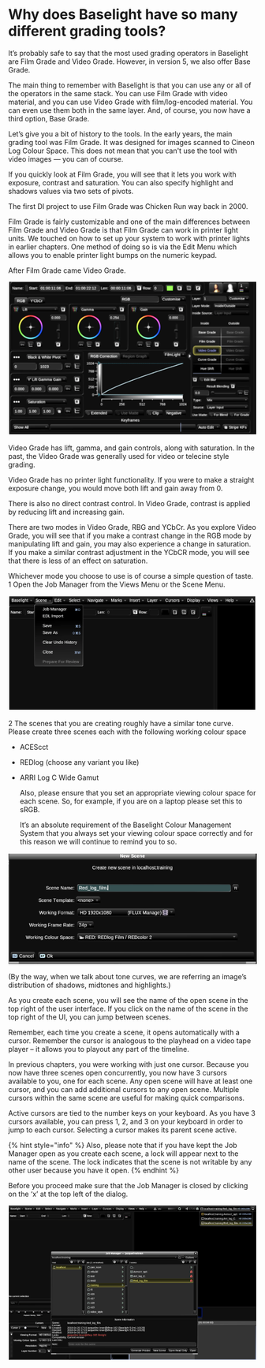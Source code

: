# Why does Baselight have so many different grading tools?

It’s probably safe to say that the most used grading operators in Baselight are Film Grade and Video Grade. However, in version 5, we also offer Base Grade.

The main thing to remember with Baselight is that you can use any or all of the operators in the same stack. You can use Film Grade with video material, and you can use Video Grade with film/log-encoded material. You can even use them both in the same layer. And, of course, you now have a third option, Base Grade.

Let’s give you a bit of history to the tools. In the early years, the main grading tool was Film Grade. It was designed for images scanned to Cineon Log Colour Space. This does not mean that you can't use the tool with video images — you can of course.

If you quickly look at Film Grade, you will see that it lets you work with exposure, contrast and saturation. You can also specify highlight and shadows values via two sets of pivots.

The first DI project to use Film Grade was Chicken Run way back in 2000.

Film Grade is fairly customizable and one of the main differences between Film Grade and Video Grade is that Film Grade can work in printer light units. We touched on how to set up your system to work with printer lights in earlier chapters. One method of doing so is via the Edit Menu which allows you to enable printer light bumps on the numeric keypad.

After Film Grade came Video Grade.

![Image 46. Video Grade interface. Notice there are two modes in Video Grade: RGB and YCbCR.](../.gitbook/assets/2021-10-06-01.56.06.png)

Video Grade has lift, gamma, and gain controls, along with saturation. In the past, the Video Grade was generally used for video or telecine style grading.

Video Grade has no printer light functionality. If you were to make a straight exposure change, you would move both lift and gain away from 0.

There is also no direct contrast control. In Video Grade, contrast is applied by reducing lift and increasing gain.

There are two modes in Video Grade, RBG and YCbCr. As you explore Video Grade, you will see that if you make a contrast change in the RGB mode by manipulating lift and gain, you may also experience a change in saturation. If you make a similar contrast adjustment in the YCbCR mode, you will see that there is less of an effect on saturation.

Whichever mode you choose to use is of course a simple question of taste. 1 Open the Job Manager from the Views Menu or the Scene Menu.

![Image 47. Scene menu with the Job Manager selected.](../.gitbook/assets/2021-10-06-01.56.47.png)

2 The scenes that you are creating roughly have a similar tone curve. Please create three scenes each with the following working colour space

* ACEScct
* REDlog \(choose any variant you like\)
* ARRI Log C Wide Gamut

  Also, please ensure that you set an appropriate viewing colour space for each scene. So, for example, if you are on a laptop please set this to sRGB.

  It’s an absolute requirement of the Baselight Colour Management System that you always set your viewing colour space correctly and for this reason we will continue to remind you to so.

![Image 48. Scene dialogue box which is accessed from the Job Manager.](../.gitbook/assets/2021-10-06-01.57.24.png)

\(By the way, when we talk about tone curves, we are referring an image’s distribution of shadows, midtones and highlights.\)

As you create each scene, you will see the name of the open scene in the top right of the user interface. If you click on the name of the scene in the top right of the UI, you can jump between scenes.

Remember, each time you create a scene, it opens automatically with a cursor. Remember the cursor is analogous to the playhead on a video tape player – it allows you to playout any part of the timeline.

In previous chapters, you were working with just one cursor. Because you now have three scenes open concurrently, you now have 3 cursors available to you, one for each scene. Any open scene will have at least one cursor, and you can add additional cursors to any open scene. Multiple cursors within the same scene are useful for making quick comparisons.

Active cursors are tied to the number keys on your keyboard. As you have 3 cursors available, you can press 1, 2, and 3 on your keyboard in order to jump to each cursor. Selecting a cursor makes its parent scene active.

{% hint style="info" %}
Also, please note that if you have kept the Job Manager open as you create each scene, a lock will appear next to the name of the scene. The lock indicates that the scene is not writable by any other user because you have it open.
{% endhint %}

Before you proceed make sure that the Job Manager is closed by clicking on the ‘x’ at the top left of the dialog.

![Image 49. Job Manager Window showing how the Job Manager looks when scenes are open.](../.gitbook/assets/2021-10-06-01.58.30.png)

